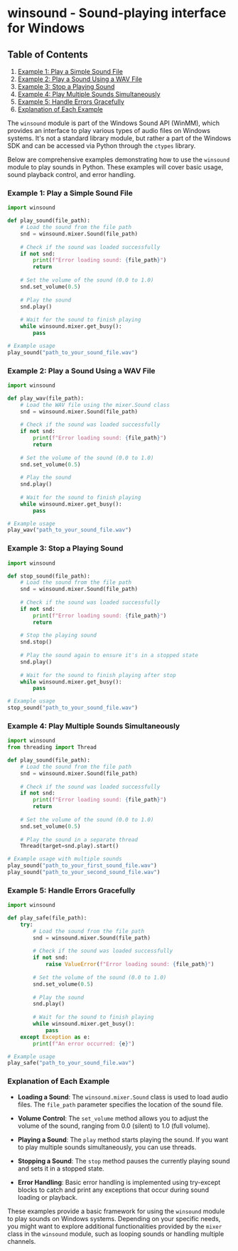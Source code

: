 # winsound - Sound-playing interface for Windows
## Table of Contents

1. [Example 1: Play a Simple Sound File](#example-1-play-a-simple-sound-file)
2. [Example 2: Play a Sound Using a WAV File](#example-2-play-a-sound-using-a-wav-file)
3. [Example 3: Stop a Playing Sound](#example-3-stop-a-playing-sound)
4. [Example 4: Play Multiple Sounds Simultaneously](#example-4-play-multiple-sounds-simultaneously)
5. [Example 5: Handle Errors Gracefully](#example-5-handle-errors-gracefully)
6. [Explanation of Each Example](#explanation-of-each-example)



The `winsound` module is part of the Windows Sound API (WinMM), which provides an interface to play various types of audio files on Windows systems. It's not a standard library module, but rather a part of the Windows SDK and can be accessed via Python through the `ctypes` library.

Below are comprehensive examples demonstrating how to use the `winsound` module to play sounds in Python. These examples will cover basic usage, sound playback control, and error handling.

### Example 1: Play a Simple Sound File

```python
import winsound

def play_sound(file_path):
    # Load the sound from the file path
    snd = winsound.mixer.Sound(file_path)
    
    # Check if the sound was loaded successfully
    if not snd:
        print(f"Error loading sound: {file_path}")
        return
    
    # Set the volume of the sound (0.0 to 1.0)
    snd.set_volume(0.5)
    
    # Play the sound
    snd.play()
    
    # Wait for the sound to finish playing
    while winsound.mixer.get_busy():
        pass

# Example usage
play_sound("path_to_your_sound_file.wav")
```

### Example 2: Play a Sound Using a WAV File

```python
import winsound

def play_wav(file_path):
    # Load the WAV file using the mixer.Sound class
    snd = winsound.mixer.Sound(file_path)
    
    # Check if the sound was loaded successfully
    if not snd:
        print(f"Error loading sound: {file_path}")
        return
    
    # Set the volume of the sound (0.0 to 1.0)
    snd.set_volume(0.5)
    
    # Play the sound
    snd.play()
    
    # Wait for the sound to finish playing
    while winsound.mixer.get_busy():
        pass

# Example usage
play_wav("path_to_your_sound_file.wav")
```

### Example 3: Stop a Playing Sound

```python
import winsound

def stop_sound(file_path):
    # Load the sound from the file path
    snd = winsound.mixer.Sound(file_path)
    
    # Check if the sound was loaded successfully
    if not snd:
        print(f"Error loading sound: {file_path}")
        return
    
    # Stop the playing sound
    snd.stop()
    
    # Play the sound again to ensure it's in a stopped state
    snd.play()
    
    # Wait for the sound to finish playing after stop
    while winsound.mixer.get_busy():
        pass

# Example usage
stop_sound("path_to_your_sound_file.wav")
```

### Example 4: Play Multiple Sounds Simultaneously

```python
import winsound
from threading import Thread

def play_sound(file_path):
    # Load the sound from the file path
    snd = winsound.mixer.Sound(file_path)
    
    # Check if the sound was loaded successfully
    if not snd:
        print(f"Error loading sound: {file_path}")
        return
    
    # Set the volume of the sound (0.0 to 1.0)
    snd.set_volume(0.5)
    
    # Play the sound in a separate thread
    Thread(target=snd.play).start()

# Example usage with multiple sounds
play_sound("path_to_your_first_sound_file.wav")
play_sound("path_to_your_second_sound_file.wav")
```

### Example 5: Handle Errors Gracefully

```python
import winsound

def play_safe(file_path):
    try:
        # Load the sound from the file path
        snd = winsound.mixer.Sound(file_path)
        
        # Check if the sound was loaded successfully
        if not snd:
            raise ValueError(f"Error loading sound: {file_path}")
        
        # Set the volume of the sound (0.0 to 1.0)
        snd.set_volume(0.5)
        
        # Play the sound
        snd.play()
        
        # Wait for the sound to finish playing
        while winsound.mixer.get_busy():
            pass
    except Exception as e:
        print(f"An error occurred: {e}")

# Example usage
play_safe("path_to_your_sound_file.wav")
```

### Explanation of Each Example

- **Loading a Sound**: The `winsound.mixer.Sound` class is used to load audio files. The `file_path` parameter specifies the location of the sound file.
  
- **Volume Control**: The `set_volume` method allows you to adjust the volume of the sound, ranging from 0.0 (silent) to 1.0 (full volume).

- **Playing a Sound**: The `play` method starts playing the sound. If you want to play multiple sounds simultaneously, you can use threads.

- **Stopping a Sound**: The `stop` method pauses the currently playing sound and sets it in a stopped state.

- **Error Handling**: Basic error handling is implemented using try-except blocks to catch and print any exceptions that occur during sound loading or playback.

These examples provide a basic framework for using the `winsound` module to play sounds on Windows systems. Depending on your specific needs, you might want to explore additional functionalities provided by the `mixer` class in the `winsound` module, such as looping sounds or handling multiple channels.
